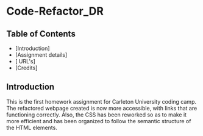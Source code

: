 # Code-Refactor_DR

## Table of Contents

 * [Introduction] 
 * [Assignment details]
* [ URL's]
* [Credits]

 ## Introduction 
 This is the first homework assignment for Carleton University coding camp. The refactored webpage  created is now more accessible, with links that are functioning correctly. Also, the CSS has been reworked so as to make it more efficient and has been organized to follow the semantic structure of the HTML elements.
 
 

